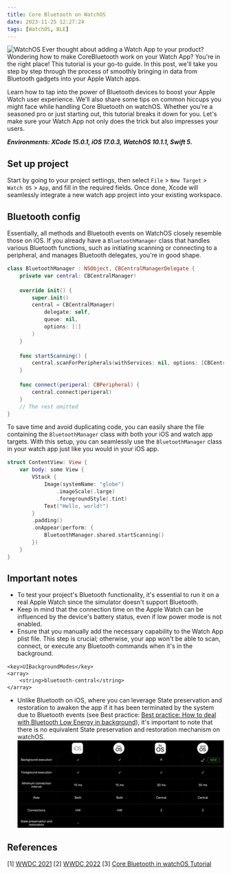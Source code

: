 ```yaml
---
title: Core Bluetooth on WatchOS
date: 2023-11-25 12:27:24
tags: [WatchOS, BLE]
---
```


![](/Post-Resources/watchos/banner.png "WatchOS")
Ever thought about adding a Watch App to your product? Wondering how to make CoreBluetooth work on your Watch App? You're in the right place! This tutorial is your go-to guide. In this post, we'll take you step by step through the process of smoothly bringing in data from Bluetooth gadgets into your Apple Watch apps.

<!-- more -->

Learn how to tap into the power of Bluetooth devices to boost your Apple Watch user experience. We'll also share some tips on common hiccups you might face while handling Core Bluetooth on watchOS. Whether you're a seasoned pro or just starting out, this tutorial breaks it down for you. Let's make sure your Watch App not only does the trick but also impresses your users.

**_Environments: XCode 15.0.1, iOS 17.0.3, WatchOS 10.1.1, Swift 5._**

## Set up project
Start by going to your project settings, then select `File` > `New Target` > `Watch OS` > `App`, and fill in the required fields. Once done, Xcode will seamlessly integrate a new watch app project into your existing workspace.

## Bluetooth config
Essentially, all methods and Bluetooth events on WatchOS closely resemble those on iOS. If you already have a `BluetoothManager` class that handles various Bluetooth functions, such as initiating scanning or connecting to a peripheral, and manages Bluetooth delegates, you're in good shape.

```swift
class BluetoothManager : NSObject, CBCentralManagerDelegate {
    private var central: CBCentralManager!
    
    override init() {
        super.init()
        central = CBCentralManager(
            delegate: self,
            queue: nil,
            options: [:]
        )
    }
    
    func startScanning() {
        central.scanForPeripherals(withServices: nil, options: [CBCentralManagerScanOptionAllowDuplicatesKey: true])
    }
    
    func connect(periperal: CBPeripheral) {
        central.connect(periperal)
    }
    // The rest omitted
}
```

To save time and avoid duplicating code, you can easily share the file containing the `BluetoothManager` class with both your iOS and watch app targets. With this setup, you can seamlessly use the `BluetoothManager` class in your watch app just like you would in your iOS app.

```swift
struct ContentView: View {
    var body: some View {
        VStack {
            Image(systemName: "globe")
                .imageScale(.large)
                .foregroundStyle(.tint)
            Text("Hello, world!")
        }
        .padding()
        .onAppear(perform: {
            BluetoothManager.shared.startScanning()
        })
    }
}
```

## Important notes
- To test your project's Bluetooth functionality, it's essential to run it on a real Apple Watch since the simulator doesn't support Bluetooth.
- Keep in mind that the connection time on the Apple Watch can be influenced by the device's battery status, even if low power mode is not enabled.
- Ensure that you manually add the necessary capability to the Watch App plist file. This step is crucial; otherwise, your app won't be able to scan, connect, or execute any Bluetooth commands when it's in the background.

```
<key>UIBackgroundModes</key>
<array>
    <string>bluetooth-central</string>
</array>
```

- Unlike Bluetooth on iOS, where you can leverage State preservation and restoration to awaken the app if it has been terminated by the system due to Bluetooth events (see Best practice: [Best practice: How to deal with Bluetooth Low Energy in background](/2018/07/23/Best-practice-How-to-deal-with-Bluetooth-Low-Energy-in-background/)), it's important to note that there is no equivalent State preservation and restoration mechanism on watchOS.
![](/Post-Resources/watchos/state_preservation.png "State Preservation & Restoration")

## References

[1] [WWDC 2021](https://developer.apple.com/videos/play/wwdc2021/10005)
[2] [WWDC 2022](https://developer.apple.com/videos/play/wwdc2022/10135/)
[3] [Core Bluetooth in watchOS Tutorial](https://www.kodeco.com/336-core-bluetooth-in-watchos-tutorial)
